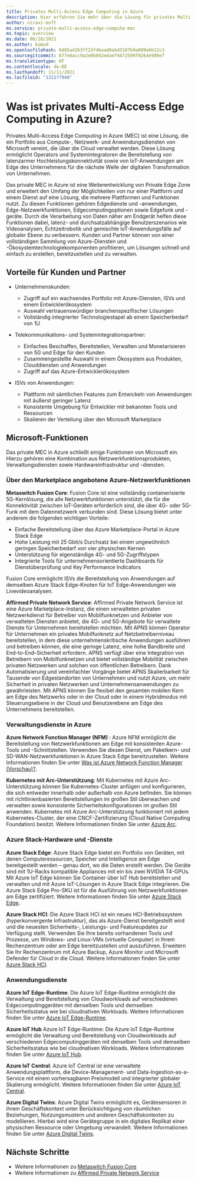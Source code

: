 ```yaml
---
title: Privates Multi-Access Edge Computing in Azure
description: Hier erfahren Sie mehr über die Lösung für privates Multi-Access Edge Computing (MEC) in Azure, die ein Portfolio aus Compute-, Netzwerk- und Anwendungsdiensten von Microsoft vereint, die über die Cloud verwaltet werden.
author: niravi-msft
ms.service: private-multi-access-edge-compute-mec
ms.topic: overview
ms.date: 06/16/2021
ms.author: kumud
ms.openlocfilehash: 6d85a42b3ff23f4bead8abd3187b9a899ebb12c3
ms.sourcegitcommit: 677e8acc9a2e8b842e4aef4472599f9264e989e7
ms.translationtype: HT
ms.contentlocale: de-DE
ms.lasthandoff: 11/11/2021
ms.locfileid: "132277940"
---
```

# <a name="what-is-azure-private-multi-access-edge-compute"></a>Was ist privates Multi-Access Edge Computing in Azure?

Privates Multi-Access Edge Computing in Azure (MEC) ist eine Lösung, die ein Portfolio aus Compute-, Netzwerk- und Anwendungsdiensten von Microsoft vereint, die über die Cloud verwaltet werden. Diese Lösung ermöglicht Operators und Systemintegratoren die Bereitstellung von latenzarmer Hochleistungskonnektivität sowie von IoT-Anwendungen am Edge des Unternehmens für die nächste Welle der digitalen Transformation von Unternehmen. 

Das private MEC in Azure ist eine Weiterentwicklung von Private Edge Zone und erweitert den Umfang der Möglichkeiten von nur einer Plattform und einem Dienst auf eine Lösung, die mehrere Plattformen und Funktionen nutzt. Zu diesen Funktionen gehören Edgedienste und -anwendungen, Edge-Netzwerkfunktionen, Edgecomputingoptionen sowie Edgefunk und -geräte. Durch die Verarbeitung von Daten näher am Endgerät helfen diese Funktionen dabei, latenz- und durchsatzabhängige Benutzerszenarios wie Videoanalysen, Echtzeitrobotik und gemischte IoT-Anwendungsfälle auf globaler Ebene zu verbessern. Kunden und Partner können von einer vollständigen Sammlung von Azure-Diensten und -Ökosystemtechnologiekomponenten profitieren, um Lösungen schnell und einfach zu erstellen, bereitzustellen und zu verwalten. 

## <a name="benefits-to-customers-and-partners"></a>Vorteile für Kunden und Partner
- Unternehmenskunden:
    - Zugriff auf ein wachsendes Portfolio mit Azure-Diensten, ISVs und einem Entwicklerökosystem
    - Auswahl vertrauenswürdiger branchenspezifischer Lösungen
    - Vollständig integrierter Technologiestapel ab einem Speicherbedarf von 1U

- Telekommunikations- und Systemintegrationspartner:
    - Einfaches Beschaffen, Bereitstellen, Verwalten und Monetarisieren von 5G und Edge für den Kunden
    - Zusammengestellte Auswahl in einem Ökosystem aus Produkten, Clouddiensten und Anwendungen
    - Zugriff auf das Azure-Entwicklerökosystem

- ISVs von Anwendungen:
    - Plattform mit sämtlichen Features zum Entwickeln von Anwendungen mit äußerst geringer Latenz 
    - Konsistente Umgebung für Entwickler mit bekannten Tools und Ressourcen
    - Skalieren der Verteilung über den Microsoft Marketplace

## <a name="microsoft-capabilities"></a>Microsoft-Funktionen
Das private MEC in Azure schließt einige Funktionen von Microsoft ein. Hierzu gehören eine Kombination aus Netzwerkfunktionsprodukten, Verwaltungsdiensten sowie Hardwareinfrastruktur und -diensten. 

### <a name="azure-network-functions-offered-via-marketplace"></a>Über den Marketplace angebotene Azure-Netzwerkfunktionen

**Metaswitch Fusion Core**: Fusion Core ist eine vollständig containerisierte 5G-Kernlösung, die alle Netzwerkfunktionen unterstützt, die für die Konnektivität zwischen IoT-Geräten erforderlich sind, die über 4G- oder 5G-Funk mit dem Datennetzwerk verbunden sind. Diese Lösung bietet unter anderem die folgenden wichtigen Vorteile:
 - Einfache Bereitstellung über das Azure Marketplace-Portal in Azure Stack Edge
 - Hohe Leistung mit 25 Gbit/s Durchsatz bei einem ungewöhnlich geringen Speicherbedarf von vier physischen Kernen
 - Unterstützung für eigenständige 4G- und 5G-Zugriffstypen
 - Integrierte Tools für unternehmensorientierte Dashboards für Dienstüberprüfung und Key Performance Indicators 
 
Fusion Core ermöglicht ISVs die Bereitstellung von Anwendungen auf demselben Azure Stack Edge-Knoten für IoT Edge-Anwendungen wie Livevideoanalysen. 

**Affirmed Private Network Service**: Affirmed Private Network Service ist eine Azure Marketplace-Instanz, die einen verwalteten privaten Netzwerkdienst für Betreiber von Mobilfunknetzen und Anbieter von verwalteten Diensten anbietet, die 4G- und 5G-Angebote für verwaltete Dienste für Unternehmen bereitstellen möchten. Mit APNS können Operator für Unternehmen ein privates Mobilfunknetz auf Netzbetreiberniveau bereitstellen, in dem diese unternehmenskritische Anwendungen ausführen und betreiben können, die eine geringe Latenz, eine hohe Bandbreite und End-to-End-Sicherheit erfordern. APNS verfügt über eine Integration von Betreibern von Mobilfunknetzen und bietet vollständige Mobilität zwischen privaten Netzwerken und solchen von öffentlichen Betreibern. Dank Automatisierung und vereinfachter Vorgänge bietet APNS Skalierbarkeit für Tausende von Edgestandorten von Unternehmen und nutzt Azure, um mehr Sicherheit in privaten Netzwerken und Unternehmensanwendungen zu gewährleisten. Mit APNS können Sie flexibel den gesamten mobilen Kern am Edge des Netzwerks oder in der Cloud oder in einem Hybridmodus mit Steuerungsebene in der Cloud und Benutzerebene am Edge des Unternehmens bereitstellen. 

### <a name="azure-management-services"></a>Verwaltungsdienste in Azure

**Azure Network Function Manager (NFM)** : Azure NFM ermöglicht die Bereitstellung von Netzwerkfunktionen am Edge mit konsistenten Azure-Tools und -Schnittstellen. Verwenden Sie diesen Dienst, um Paketkern- und SD-WAN-Netzwerkfunktionen in Azure Stack Edge bereitzustellen. Weitere Informationen finden Sie unter [Was ist Azure Network Function Manager (Vorschau)?](../network-function-manager/overview.md).

**Kubernetes mit Arc-Unterstützung**: Mit Kubernetes mit Azure Arc-Unterstützung können Sie Kubernetes-Cluster anfügen und konfigurieren, die sich entweder innerhalb oder außerhalb von Azure befinden. Sie können mit richtlinienbasierten Bereitstellungen im großen Stil überwachen und verwalten sowie konsistente Sicherheitskonfigurationen im großen Stil anwenden. Kubernetes mit Azure Arc-Unterstützung funktioniert mit jedem Kubernetes-Cluster, der eine CNCF-Zertifizierung (Cloud Native Computing Foundation) besitzt. Weitere Informationen finden Sie unter [Azure Arc](https://azure.microsoft.com/services/azure-arc/).

### <a name="azure-stack-hardware-and-services"></a>Azure Stack-Hardware und -Dienste
**Azure Stack Edge**: Azure Stack Edge bietet ein Portfolio von Geräten, mit denen Computeressourcen, Speicher und Intelligence am Edge bereitgestellt werden – genau dort, wo die Daten erstellt werden. Die Geräte sind mit 1U-Racks kompatible Appliances mit ein bis zwei NVIDIA T4-GPUs. Mit Azure IoT Edge können Sie Container über IoT Hub bereitstellen und verwalten und mit Azure IoT-Lösungen in Azure Stack Edge integrieren. Die Azure Stack Edge Pro-SKU ist für die Ausführung von Netzwerkfunktionen am Edge zertifiziert. Weitere Informationen finden Sie unter [Azure Stack Edge](https://azure.microsoft.com/products/azure-stack/edge/).

**Azure Stack HCI**: Die Azure Stack HCI ist ein neues HCI-Betriebssystem (hyperkonvergente Infrastruktur), das als Azure-Dienst bereitgestellt wird und die neuesten Sicherheits-, Leistungs- und Featureupdates zur Verfügung stellt. Verwenden Sie Ihre bereits vorhandenen Tools und Prozesse, um Windows- und Linux-VMs (virtuelle Computer) in Ihrem Rechenzentrum oder am Edge bereitzustellen und auszuführen. Erweitern Sie Ihr Rechenzentrum mit Azure Backup, Azure Monitor und Microsoft Defender für Cloud in die Cloud. Weitere Informationen finden Sie unter [Azure Stack HCI](https://azure.microsoft.com/products/azure-stack/hci/).

### <a name="application-services"></a>Anwendungsdienste

**Azure IoT Edge-Runtime**: Die Azure IoT Edge-Runtime ermöglicht die Verwaltung und Bereitstellung von Cloudworkloads auf verschiedenen Edgecomputinggeräten mit denselben Tools und demselben Sicherheitsstatus wie bei cloudnativen Workloads. Weitere Informationen finden Sie unter [Azure IoT Edge-Runtime](/windows/ai/windows-ml-container/iot-edge-runtime).

**Azure IoT Hub** Azure IoT Edge-Runtime: Die Azure IoT Edge-Runtime ermöglicht die Verwaltung und Bereitstellung von Cloudworkloads auf verschiedenen Edgecomputinggeräten mit denselben Tools und demselben Sicherheitsstatus wie bei cloudnativen Workloads. Weitere Informationen finden Sie unter [Azure IoT Hub](https://azure.microsoft.com/services/iot-hub/).

**Azure IoT Central**: Azure IoT Central ist eine verwaltete Anwendungsplattform, die Device-Management- und Data-Ingestion-as-a-Service mit einem vorhersagbaren Preismodell und integrierter globaler Skalierung ermöglicht. Weitere Informationen finden Sie unter [Azure IoT Central](https://azure.microsoft.com/services/iot-central/).

**Azure Digital Twins**: Azure Digital Twins ermöglicht es, Gerätesensoren in ihrem Geschäftskontext unter Berücksichtigung von räumlichen Beziehungen, Nutzungsmustern und anderen Geschäftskontexten zu modellieren. Hierbei wird eine Gerätegruppe in ein digitales Replikat einer physischen Ressource oder Umgebung verwandelt. Weitere Informationen finden Sie unter [Azure Digital Twins](https://azure.microsoft.com/services/digital-twins/).

## <a name="next-steps"></a>Nächste Schritte
- Weitere Informationen zu [Metaswitch Fusion Core](metaswitch-fusion-core-overview.md)
- Weitere Informationen zu [Affirmed Private Network Service](affirmed-private-network-service-overview.md)
